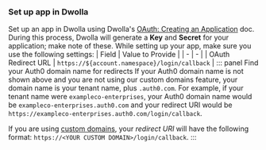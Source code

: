 ### Set up app in Dwolla
Set up an app in Dwolla using Dwolla's [OAuth: Creating an Application](https://developers.dwolla.com/guides/auth#creating-an-application) doc. During this process, Dwolla will generate a **Key** and **Secret** for your application; make note of these.
While setting up your app, make sure you use the following settings:
| Field | Value to Provide |
| - | - |
| OAuth Redirect URL | `https://${account.namespace}/login/callback` |
::: panel Find your Auth0 domain name for redirects
If your Auth0 domain name is not shown above and you are not using our custom domains feature, your domain name is your tenant name, plus `.auth0.com`. For example, if your tenant name were `exampleco-enterprises`, your Auth0 domain name would be `exampleco-enterprises.auth0.com` and your redirect URI would be `https://exampleco-enterprises.auth0.com/login/callback`.

If you are using [custom domains](/custom-domains), your <dfn data-key="callback">redirect URI</dfn> will have the following format: `https://<YOUR CUSTOM DOMAIN>/login/callback`.
:::